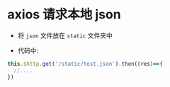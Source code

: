 # axios 请求本地 json

- 将 `json` 文件放在 `static` 文件夹中

- 代码中:

```js
this.$http.get('/static/test.json').then((res)=>{
  //....
})
```